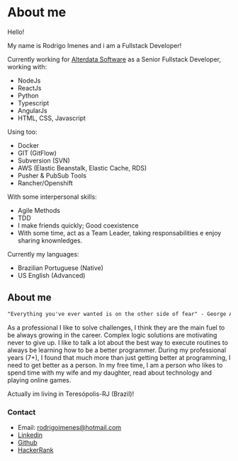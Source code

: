 # About me

Hello!

My name is Rodrigo Imenes and i am a Fullstack Developer!

Currently working for [Alterdata Software](https://www.alterdata.com.br/) as a Senior Fullstack Developer, working with:

- NodeJs
- ReactJs
- Python
- Typescript
- AngularJs
- HTML, CSS, Javascript

Using too:

- Docker
- GIT (GitFlow)
- Subversion (SVN)
- AWS (Elastic Beanstalk, Elastic Cache, RDS)
- Pusher & PubSub Tools
- Rancher/Openshift

With some interpersonal skills:

- Agile Methods
- TDD
- I make friends quickly; Good coexistence
- With some time, act as a Team Leader, taking responsabilities e enjoy sharing knownledges.

Currently my languages:

- Brazilian Portuguese (Native)
- US English (Advanced)

## About me

```markdown
"Everything you've ever wanted is on the other side of fear" - George Addair
```

As a professional I like to solve challenges, I think they are the main fuel to be always growing in the career. Complex logic solutions are motivating never to give up. I like to talk a lot about the best way to execute routines to always be learning how to be a better programmer.
During my professional years (7+), I found that much more than just getting better at programming, I need to get better as a person.
In my free time, I am a person who likes to spend time with my wife and my daughter, read about technology and playing online games.

Actually im living in Teresópolis-RJ (Brazil)!

### Contact

- Email: rodrigoimenes@hotmail.com
- [Linkedin](https://www.linkedin.com/in/rodrigoimenes)
- [Github](https://github.com/rodrigoimenes)
- [HackerRank](https://www.hackerrank.com/rodrigoimenes)
